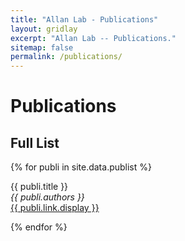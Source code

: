 ```yaml
---
title: "Allan Lab - Publications"
layout: gridlay
excerpt: "Allan Lab -- Publications."
sitemap: false
permalink: /publications/
---
```



# Publications


## Full List

{% for publi in site.data.publist %}

  {{ publi.title }} <br />
  <em>{{ publi.authors }} </em><br /><a href="{{ publi.link.url }}">{{ publi.link.display }}</a>

{% endfor %}
